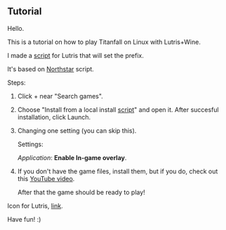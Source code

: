 ## Tutorial
Hello.

This is a tutorial on how to play Titanfall on Linux with Lutris+Wine.

I made a [script](https://github.com/begin-theadventure/lutris-scripts/releases/tag/Titanfall) for Lutris that will set the prefix.

It's based on [Northstar](https://github.com/begin-theadventure/lutris-scripts/tree/main/lutris-scripts/Northstar) script.

Steps:

1. Click + near "Search games".
2. Choose "Install from a local install [script](https://github.com/begin-theadventure/lutris-scripts/releases/download/Titanfall/titanfall-ea-app.json)" and open it. After succesful installation, click Launch.
3. Changing one setting (you can skip this).

    Settings:

    _Application_: **Enable In-game overlay**.

4. If you don't have the game files, install them, but if you do, check out this [YouTube video](https://youtu.be/5HCQYtuzqgk?t=15).

    After that the game should be ready to play!

Icon for Lutris, [link](https://github.com/begin-theadventure/lutris-scripts/tree/main/lutris-scripts/Titanfall/TitanfallIcon#readme).

Have fun! :)
